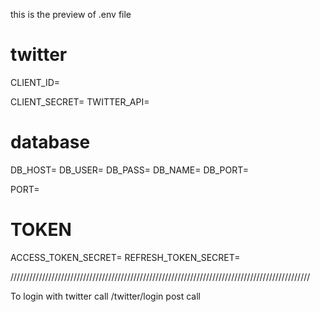 this is the preview of .env file
# twitter
CLIENT_ID=

CLIENT_SECRET=
TWITTER_API=

# database
DB_HOST=
DB_USER=
DB_PASS=
DB_NAME=
DB_PORT=

PORT=

# TOKEN
ACCESS_TOKEN_SECRET=
REFRESH_TOKEN_SECRET=

///////////////////////////////////////////////////////////////////////////////////////////////

To login with twitter call /twitter/login post call
